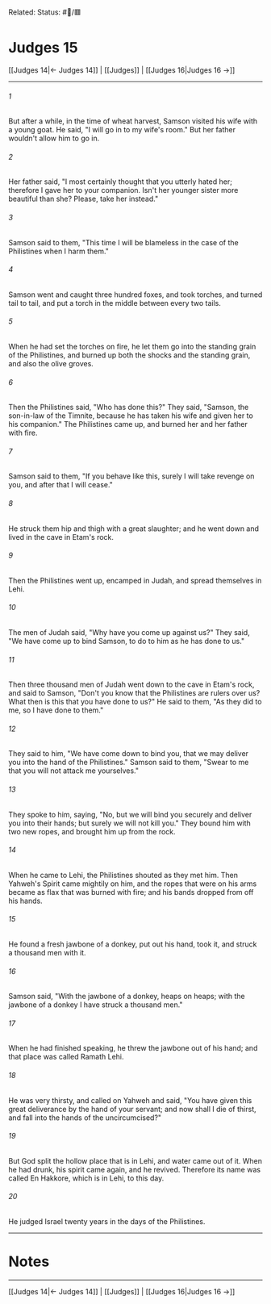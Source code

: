Related:
Status: #📖/🟥
# Judges 15

[[Judges 14|← Judges 14]] | [[Judges]] | [[Judges 16|Judges 16 →]]
***



###### 1 
But after a while, in the time of wheat harvest, Samson visited his wife with a young goat. He said, "I will go in to my wife's room." But her father wouldn't allow him to go in. 

###### 2 
Her father said, "I most certainly thought that you utterly hated her; therefore I gave her to your companion. Isn't her younger sister more beautiful than she? Please, take her instead." 

###### 3 
Samson said to them, "This time I will be blameless in the case of the Philistines when I harm them." 

###### 4 
Samson went and caught three hundred foxes, and took torches, and turned tail to tail, and put a torch in the middle between every two tails. 

###### 5 
When he had set the torches on fire, he let them go into the standing grain of the Philistines, and burned up both the shocks and the standing grain, and also the olive groves. 

###### 6 
Then the Philistines said, "Who has done this?" They said, "Samson, the son-in-law of the Timnite, because he has taken his wife and given her to his companion." The Philistines came up, and burned her and her father with fire. 

###### 7 
Samson said to them, "If you behave like this, surely I will take revenge on you, and after that I will cease." 

###### 8 
He struck them hip and thigh with a great slaughter; and he went down and lived in the cave in Etam's rock. 

###### 9 
Then the Philistines went up, encamped in Judah, and spread themselves in Lehi. 

###### 10 
The men of Judah said, "Why have you come up against us?" They said, "We have come up to bind Samson, to do to him as he has done to us." 

###### 11 
Then three thousand men of Judah went down to the cave in Etam's rock, and said to Samson, "Don't you know that the Philistines are rulers over us? What then is this that you have done to us?" He said to them, "As they did to me, so I have done to them." 

###### 12 
They said to him, "We have come down to bind you, that we may deliver you into the hand of the Philistines." Samson said to them, "Swear to me that you will not attack me yourselves." 

###### 13 
They spoke to him, saying, "No, but we will bind you securely and deliver you into their hands; but surely we will not kill you." They bound him with two new ropes, and brought him up from the rock. 

###### 14 
When he came to Lehi, the Philistines shouted as they met him. Then Yahweh's Spirit came mightily on him, and the ropes that were on his arms became as flax that was burned with fire; and his bands dropped from off his hands. 

###### 15 
He found a fresh jawbone of a donkey, put out his hand, took it, and struck a thousand men with it. 

###### 16 
Samson said, "With the jawbone of a donkey, heaps on heaps; with the jawbone of a donkey I have struck a thousand men." 

###### 17 
When he had finished speaking, he threw the jawbone out of his hand; and that place was called Ramath Lehi. 

###### 18 
He was very thirsty, and called on Yahweh and said, "You have given this great deliverance by the hand of your servant; and now shall I die of thirst, and fall into the hands of the uncircumcised?" 

###### 19 
But God split the hollow place that is in Lehi, and water came out of it. When he had drunk, his spirit came again, and he revived. Therefore its name was called En Hakkore, which is in Lehi, to this day. 

###### 20 
He judged Israel twenty years in the days of the Philistines.

---
# Notes


***
[[Judges 14|← Judges 14]] | [[Judges]] | [[Judges 16|Judges 16 →]]
